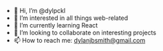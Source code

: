 - 👋 Hi, I’m @dylpckl
- 👀 I’m interested in all things web-related
- 🌱 I’m currently learning React
- 💞️ I’m looking to collaborate on interesting projects
- 📫 How to reach me: dylanjbsmith@gmail.com

<!---
dylpckl/dylpckl is a ✨ special ✨ repository because its `README.md` (this file) appears on your GitHub profile.
You can click the Preview link to take a look at your changes.
--->
